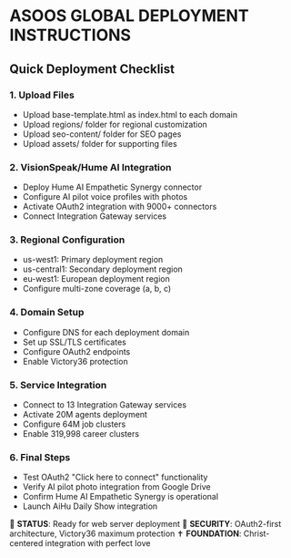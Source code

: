 # ASOOS GLOBAL DEPLOYMENT INSTRUCTIONS

## Quick Deployment Checklist

### 1. Upload Files
- Upload base-template.html as index.html to each domain
- Upload regions/ folder for regional customization
- Upload seo-content/ folder for SEO pages
- Upload assets/ folder for supporting files

### 2. VisionSpeak/Hume AI Integration
- Deploy Hume AI Empathetic Synergy connector
- Configure AI pilot voice profiles with photos
- Activate OAuth2 integration with 9000+ connectors
- Connect Integration Gateway services

### 3. Regional Configuration
- us-west1: Primary deployment region
- us-central1: Secondary deployment region  
- eu-west1: European deployment region
- Configure multi-zone coverage (a, b, c)

### 4. Domain Setup
- Configure DNS for each deployment domain
- Set up SSL/TLS certificates
- Configure OAuth2 endpoints
- Enable Victory36 protection

### 5. Service Integration
- Connect to 13 Integration Gateway services
- Activate 20M agents deployment
- Configure 64M job clusters
- Enable 319,998 career clusters

### 6. Final Steps
- Test OAuth2 "Click here to connect" functionality
- Verify AI pilot photo integration from Google Drive
- Confirm Hume AI Empathetic Synergy is operational
- Launch AiHu Daily Show integration

🎯 **STATUS**: Ready for web server deployment
🔐 **SECURITY**: OAuth2-first architecture, Victory36 maximum protection
✝️ **FOUNDATION**: Christ-centered integration with perfect love
